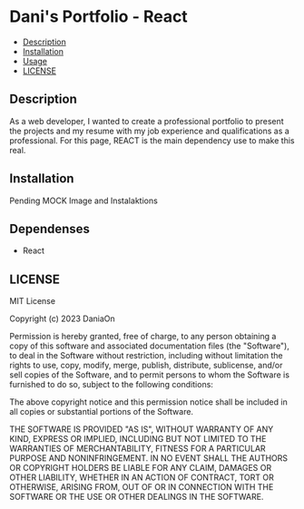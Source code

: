 # Dani's Portfolio - React

 - [Description](#description)
 - [Installation](#installation)
 - [Usage](#usage)
 - [LICENSE](#license)

## Description

As a web developer, I wanted to create a professional portfolio to present the projects and my resume with my job experience and qualifications as a professional. For this page, REACT is the main dependency use to make this real.

## Installation

Pending MOCK Image and Instalaktions 

## Dependenses 
 - React


## LICENSE
MIT License

Copyright (c) 2023 DaniaOn

Permission is hereby granted, free of charge, to any person obtaining a copy
of this software and associated documentation files (the "Software"), to deal
in the Software without restriction, including without limitation the rights
to use, copy, modify, merge, publish, distribute, sublicense, and/or sell
copies of the Software, and to permit persons to whom the Software is
furnished to do so, subject to the following conditions:

The above copyright notice and this permission notice shall be included in all
copies or substantial portions of the Software.

THE SOFTWARE IS PROVIDED "AS IS", WITHOUT WARRANTY OF ANY KIND, EXPRESS OR
IMPLIED, INCLUDING BUT NOT LIMITED TO THE WARRANTIES OF MERCHANTABILITY,
FITNESS FOR A PARTICULAR PURPOSE AND NONINFRINGEMENT. IN NO EVENT SHALL THE
AUTHORS OR COPYRIGHT HOLDERS BE LIABLE FOR ANY CLAIM, DAMAGES OR OTHER
LIABILITY, WHETHER IN AN ACTION OF CONTRACT, TORT OR OTHERWISE, ARISING FROM,
OUT OF OR IN CONNECTION WITH THE SOFTWARE OR THE USE OR OTHER DEALINGS IN THE
SOFTWARE.
